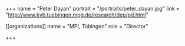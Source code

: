 +++
name = "Peter Dayan"
portrait = "/portraits/peter_dayan.jpg"
link = "http://www.kyb.tuebingen.mpg.de/research/dep/pd.html"

[[organizations]]
    name = "MPI, Tübingen"
    role = "Director"

+++
